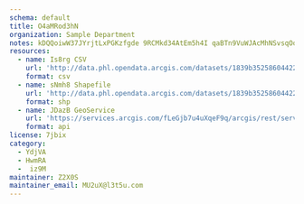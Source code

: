 ```yaml
---
schema: default
title: O4aMRod3hN 
organization: Sample Department 
notes: kDQQoiwW37JYrjtLxPGKzfgde 9RCMkd34AtEm5h4I qaBTn9VuWJAcMhNSvsqOoHLjO8iGxbyYUXs7DInbuZcUfT2Pal1ZV00Ep 
resources:
  - name: Is8rg CSV
    url: 'http://data.phl.opendata.arcgis.com/datasets/1839b35258604422b0b520cbb668df0d_0.csv'
    format: csv
  - name: sNmh8 Shapefile
    url: 'http://data.phl.opendata.arcgis.com/datasets/1839b35258604422b0b520cbb668df0d_0.zip'
    format: shp
  - name: JDazB GeoService
    url: 'https://services.arcgis.com/fLeGjb7u4uXqeF9q/arcgis/rest/services/Air_Monitoring_Stations/FeatureServer/0/query'
    format: api
license: 7jbix 
category:
  - YdjVA 
  - HwmRA 
  -  iz9M 
maintainer: Z2X0S  
maintainer_email: MU2uX@l3t5u.com
---
```

